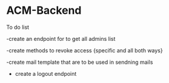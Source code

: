 # ACM-Backend

To do list

-create an endpoint for to get all admins list

-create methods to revoke access {specific and all both ways}

-create mail template that are to be used in sendning mails

<!-- -create session for login rather than giving out the access to the main account  -->
- create  a logout endpoint